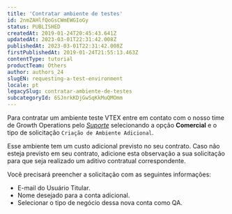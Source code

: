 ```yaml
---
title: 'Contratar ambiente de testes'
id: 2nmZAHlfQoGsCWmEWGIoGy
status: PUBLISHED
createdAt: 2019-01-24T20:45:43.641Z
updatedAt: 2023-03-01T22:31:42.008Z
publishedAt: 2023-03-01T22:31:42.008Z
firstPublishedAt: 2019-01-24T21:55:13.463Z
contentType: tutorial
productTeam: Others
author: authors_24
slugEN: requesting-a-test-environment
locale: pt
legacySlug: contratar-ambiente-de-testes
subcategoryId: 6SJnrkKDjGwSqKkMuQMOmm
---
```


Para contratar um ambiente teste VTEX entre em contato com o nosso time de Growth Operations pelo *[Suporte](https://help.vtex.com/pt/support)* selecionando a opção **Comercial** e o tipo de solicitação `Criação de Ambiente Adicional`. 

Esse ambiente tem um custo adicional previsto no seu contrato. Caso não esteja previsto em seu contrato, adicione esta observação a sua solicitação para que seja realizado um aditivo contratual correspondente.

Você precisará preencher a solicitação com as seguintes informações:

- E-mail do Usuário Titular.  
- Nome desejado para a conta adicional.  
- Selecionar o tipo de negócio dessa nova conta como QA.  
